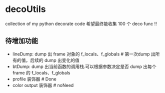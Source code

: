 # decoUtils 
collection of my python decorate code 
希望最终能收集 100 个 deco func !!

## 待增加功能
* lineDump: dump 出 frame 对象的 f_locals、f_globals # 第一次dump 出所有的值，后续的 dump 出变化的值
* btDump: dump 出当前函数的调用栈.可以根据参数决定是否 dump 出每个 frame 的 f_locals、f_globals
* profile 装饰器    # Done
* color output 装饰器   # noNeed

